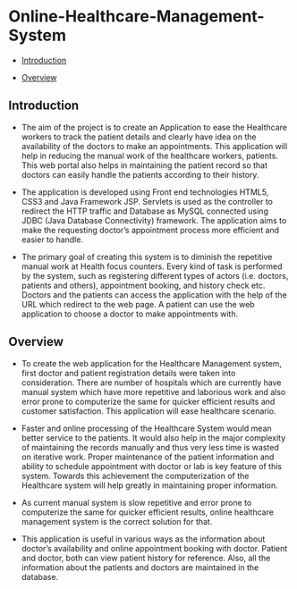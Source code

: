 # Online-Healthcare-Management-System

* [Introduction](#Introduction)

* [Overview](#Overview)


## Introduction

- The aim of the project is to create an Application to ease the Healthcare workers to track the patient details and clearly have idea on the availability of the doctors to make an appointments. This application will help in reducing the manual work of the healthcare workers, patients. This web portal also helps in maintaining the patient record so that
doctors can easily handle the patients according to their history.

- The application is developed using Front end technologies HTML5, CSS3 and Java Framework JSP. Servlets is used as the controller to redirect the HTTP traffic and Database as
MySQL connected using JDBC (Java Database Connectivity) framework. The application aims to make the requesting doctor’s appointment process more efficient and easier to
handle.

- The primary goal of creating this system is to diminish the repetitive manual work at Health focus counters. Every kind of task is performed by the system, such as registering
different types of actors (i.e. doctors, patients and others), appointment booking, and history check etc. Doctors and the patients can access the application with the help of the
URL which redirect to the web page. A patient can use the web application to choose a doctor to make appointments with. 

## Overview

- To create the web application for the Healthcare Management system, first doctor and patient registration details were taken into consideration. There are number of
hospitals which are currently have manual system which have more repetitive and laborious work and also error prone to computerize the same for quicker efficient results
and customer satisfaction. This application will ease healthcare scenario.

- Faster and online processing of the Healthcare System would mean better service to the patients. It would also help in the major complexity of maintaining the records manually
and thus very less time is wasted on iterative work. Proper maintenance of the patient information and ability to schedule appointment with doctor or lab is key feature of this
system. Towards this achievement the computerization of the Healthcare system will help greatly in maintaining proper information.

- As current manual system is slow repetitive and error prone to computerize the same for quicker efficient results, online healthcare management system is the correct solution
for that.

- This application is useful in various ways as the information about doctor’s availability and online appointment booking with doctor. Patient and doctor, both can view
patient history for reference. Also, all the information about the patients and doctors are maintained in the database.
